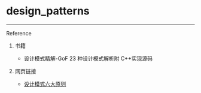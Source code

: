 # design_patterns

---
Reference

1. 书籍
    * 设计模式精解-GoF 23 种设计模式解析附 C++实现源码

2. 网页链接
    * [设计模式六大原则](http://www.uml.org.cn/sjms/201211023.asp#6)